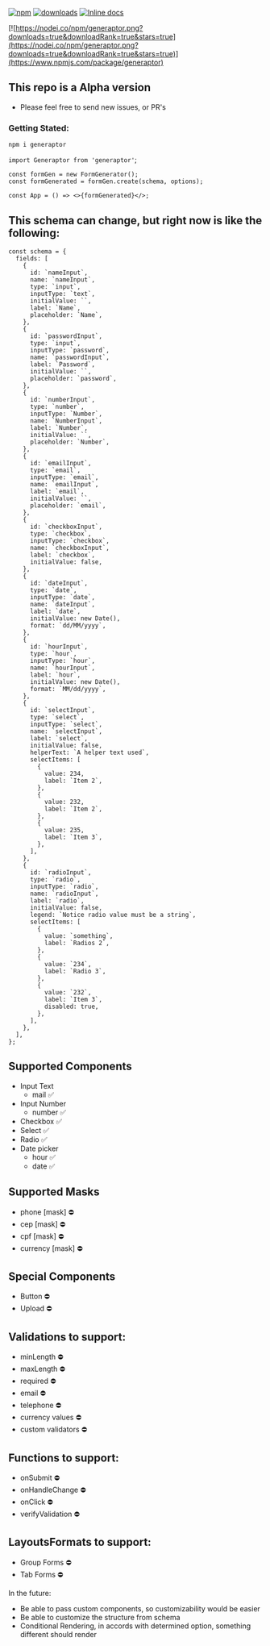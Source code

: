 
[![npm](https://img.shields.io/npm/v/generaptor.svg?maxAge=2592000)](https://www.npmjs.com/package/generaptor)
[![downloads](https://img.shields.io/npm/dt/generaptor.svg?maxAge=2592000)](https://www.npmjs.com/package/generaptor)
[![Inline docs](http://inch-ci.org/github/welitonderesende/generaptor.svg?branch=master)](http://inch-ci.org/github/welitonderesende/generaptor)

[![https://nodei.co/npm/generaptor.png?downloads=true&downloadRank=true&stars=true](https://nodei.co/npm/generaptor.png?downloads=true&downloadRank=true&stars=true)](https://www.npmjs.com/package/generaptor)

## This repo is a Alpha version
- Please feel free to send new issues, or PR's 

### Getting Stated: 
`npm i generaptor`

`import Generaptor from 'generaptor'`;

```
const formGen = new FormGenerator();
const formGenerated = formGen.create(schema, options);

const App = () => <>{formGenerated}</>;

```

##  This schema can change, but right now is like the following:
```
const schema = {
  fields: [
    {
      id: `nameInput`,
      name: `nameInput`,
      type: `input`,
      inputType: `text`,
      initialValue: ``,
      label: `Name`,
      placeholder: `Name`,
    },
    {
      id: `passwordInput`,
      type: `input`,
      inputType: `password`,
      name: `passwordInput`,
      label: `Password`,
      initialValue: ``,
      placeholder: `password`,
    },
    {
      id: `numberInput`,
      type: `number`,
      inputType: `Number`,
      name: `NumberInput`,
      label: `Number`,
      initialValue: ``,
      placeholder: `Number`,
    },
    {
      id: `emailInput`,
      type: `email`,
      inputType: `email`,
      name: `emailInput`,
      label: `email`,
      initialValue: ``,
      placeholder: `email`,
    },
    {
      id: `checkboxInput`,
      type: `checkbox`,
      inputType: `checkbox`,
      name: `checkboxInput`,
      label: `checkbox`,
      initialValue: false,
    },
    {
      id: `dateInput`,
      type: `date`,
      inputType: `date`,
      name: `dateInput`,
      label: `date`,
      initialValue: new Date(),
      format: `dd/MM/yyyy`,
    },
    {
      id: `hourInput`,
      type: `hour`,
      inputType: `hour`,
      name: `hourInput`,
      label: `hour`,
      initialValue: new Date(),
      format: `MM/dd/yyyy`,
    },
    {
      id: `selectInput`,
      type: `select`,
      inputType: `select`,
      name: `selectInput`,
      label: `select`,
      initialValue: false,
      helperText: `A helper text used`,
      selectItems: [
        {
          value: 234,
          label: `Item 2`,
        },
        {
          value: 232,
          label: `Item 2`,
        },
        {
          value: 235,
          label: `Item 3`,
        },
      ],
    },
    {
      id: `radioInput`,
      type: `radio`,
      inputType: `radio`,
      name: `radioInput`,
      label: `radio`,
      initialValue: false,
      legend: `Notice radio value must be a string`,
      selectItems: [
        {
          value: `something`,
          label: `Radios 2`,
        },
        {
          value: `234`,
          label: `Radio 3`,
        },
        {
          value: `232`,
          label: `Item 3`,
          disabled: true,
        },
      ],
    },
  ],
};
```


## Supported Components
- Input Text 
  - mail ✅
- Input Number
  - number ✅
- Checkbox ✅
- Select ✅
- Radio ✅
- Date picker 
  - hour ✅
  - date ✅

## Supported Masks
- phone [mask] ⛔️
- cep [mask] ️️️️⛔️
- cpf [mask] ⛔️
- currency [mask] ⛔️

## Special Components 
- Button ️️⛔️
- Upload ⛔️


## Validations to support: 
- minLength ⛔️
- maxLength ⛔️
- required ⛔️
- email ⛔️
- telephone ⛔️
- currency values ⛔️
- custom validators ⛔️

## Functions to support: 
- onSubmit ⛔️
- onHandleChange ⛔️
- onClick ⛔️
- verifyValidation ⛔️

## LayoutsFormats to support:
- Group Forms ⛔️
- Tab Forms ⛔️


In the future: 
- Be able to pass custom components, so customizability would be easier
- Be able to customize the structure from schema
- Conditional Rendering, in accords with determined option, something different should render